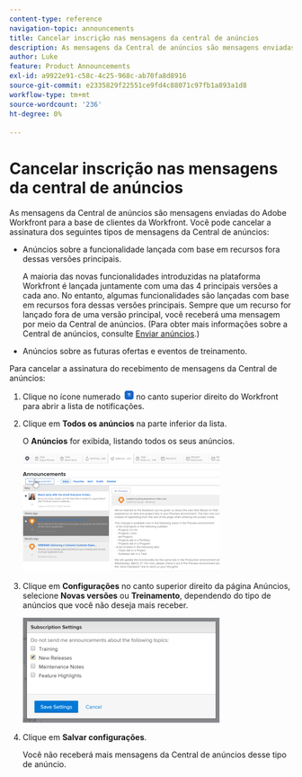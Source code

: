 ```yaml
---
content-type: reference
navigation-topic: announcements
title: Cancelar inscrição nas mensagens da central de anúncios
description: As mensagens da Central de anúncios são mensagens enviadas do Adobe Workfront para a base de clientes da Workfront. Você pode cancelar a assinatura dos seguintes tipos de mensagens da Central de anúncios - EDITE-ME.
author: Luke
feature: Product Announcements
exl-id: a9922e91-c58c-4c25-968c-ab70fa8d8916
source-git-commit: e2335829f22551ce9fd4c88071c97fb1a893a1d8
workflow-type: tm+mt
source-wordcount: '236'
ht-degree: 0%

---
```


# Cancelar inscrição nas mensagens da central de anúncios

As mensagens da Central de anúncios são mensagens enviadas do Adobe Workfront para a base de clientes da Workfront. Você pode cancelar a assinatura dos seguintes tipos de mensagens da Central de anúncios:

* Anúncios sobre a funcionalidade lançada com base em recursos fora dessas versões principais.

   A maioria das novas funcionalidades introduzidas na plataforma Workfront é lançada juntamente com uma das 4 principais versões a cada ano. No entanto, algumas funcionalidades são lançadas com base em recursos fora dessas versões principais. Sempre que um recurso for lançado fora de uma versão principal, você receberá uma mensagem por meio da Central de anúncios. (Para obter mais informações sobre a Central de anúncios, consulte [Enviar anúncios](../../administration-and-setup/get-started-wf-administration/view-send-announcements.md).)

* Anúncios sobre as futuras ofertas e eventos de treinamento.

Para cancelar a assinatura do recebimento de mensagens da Central de anúncios:

1. Clique no ícone numerado ![](assets/notifications-icon-jewel.jpg) no canto superior direito do Workfront para abrir a lista de notificações.
1. Clique em **Todos os anúncios** na parte inferior da lista.

   O **Anúncios** for exibida, listando todos os seus anúncios.

   ![](assets/announcements-page-qs-350x210.png)

1. Clique em **Configurações** no canto superior direito da página Anúncios, selecione **Novas versões** ou **Treinamento**, dependendo do tipo de anúncios que você não deseja mais receber.

   ![](assets/announcementcenter-settings-350x187.png)

1. Clique em **Salvar configurações**.

   Você não receberá mais mensagens da Central de anúncios desse tipo de anúncio.
